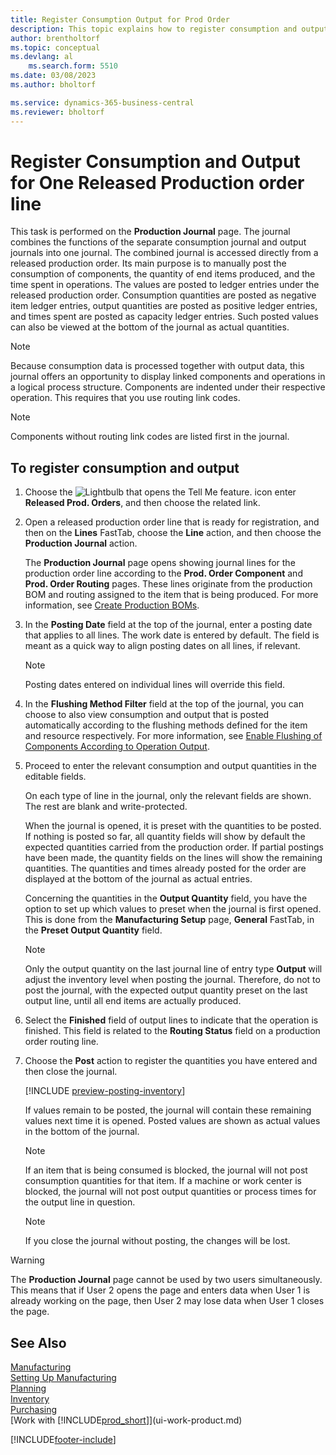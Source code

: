 ```yaml
---
title: Register Consumption Output for Prod Order
description: This topic explains how to register consumption and output for a released production order line viewed on the Production Journal page.
author: brentholtorf
ms.topic: conceptual
ms.devlang: al
    ms.search.form: 5510
ms.date: 03/08/2023
ms.author: bholtorf

ms.service: dynamics-365-business-central
ms.reviewer: bholtorf
---
```

# Register Consumption and Output for One Released Production order line

This task is performed on the **Production Journal** page. The journal combines the functions of the separate consumption journal and output journals into one journal. The combined journal is accessed directly from a released production order. Its main purpose is to manually post the consumption of components, the quantity of end items produced, and the time spent in operations. The values are posted to ledger entries under the released production order. Consumption quantities are posted as negative item ledger entries, output quantities are posted as positive ledger entries, and times spent are posted as capacity ledger entries. Such posted values can also be viewed at the bottom of the journal as actual quantities.  

> [!NOTE]  
> Because consumption data is processed together with output data, this journal offers an opportunity to display linked components and operations in a logical process structure. Components are indented under their respective operation. This requires that you use routing link codes.  

> [!NOTE]  
> Components without routing link codes are listed first in the journal.  

## To register consumption and output  

1. Choose the ![Lightbulb that opens the Tell Me feature.](media/ui-search/search_small.png "Tell me what you want to do") icon enter **Released Prod. Orders**, and then choose the related link.  
2. Open a released production order line that is ready for registration, and then on the **Lines** FastTab, choose the **Line** action, and then choose the **Production Journal** action.  

    The **Production Journal** page opens showing journal lines for the production order line according to the **Prod. Order Component** and **Prod. Order Routing** pages. These lines originate from the production BOM and routing assigned to the item that is being produced. For more information, see [Create Production BOMs](production-how-to-create-routings.md).  

3. In the **Posting Date** field at the top of the journal, enter a posting date that applies to all lines. The work date is entered by default. The field is meant as a quick way to align posting dates on all lines, if relevant.  

    > [!NOTE]  
    >  Posting dates entered on individual lines will override this field.  

4. In the **Flushing Method Filter** field at the top of the journal, you can choose to also view consumption and output that is posted automatically according to the flushing methods defined for the item and resource respectively. For more information, see [Enable Flushing of Components According to Operation Output](production-how-to-flush-components-according-to-operation-output.md).

5. Proceed to enter the relevant consumption and output quantities in the editable fields.  
  
    On each type of line in the journal, only the relevant fields are shown. The rest are blank and write-protected.  

    When the journal is opened, it is preset with the quantities to be posted. If nothing is posted so far, all quantity fields will show by default the expected quantities carried from the production order. If partial postings have been made, the quantity fields on the lines will show the remaining quantities. The quantities and times already posted for the order are displayed at the bottom of the journal as actual entries.  

    Concerning the quantities in the **Output Quantity** field, you have the option to set up which values to preset when the journal is first opened. This is done from the **Manufacturing Setup** page, **General** FastTab, in the **Preset Output Quantity** field.

    > [!NOTE]  
    >  Only the output quantity on the last journal line of entry type **Output** will adjust the inventory level when posting the journal. Therefore, do not to post the journal, with the expected output quantity preset on the last output line, until all end items are actually produced.  

6. Select the **Finished** field of output lines to indicate that the operation is finished. This field is related to the **Routing Status** field on a production order routing line.  
7. Choose the **Post** action to register the quantities you have entered and then close the journal.  

    [!INCLUDE [preview-posting-inventory](includes/preview-posting-inventory.md)]

    If values remain to be posted, the journal will contain these remaining values next time it is opened. Posted values are shown as actual values in the bottom of the journal.  

    > [!NOTE]  
    >  If an item that is being consumed is blocked, the journal will not post consumption quantities for that item. If a machine or work center is blocked, the journal will not post output quantities or process times for the output line in question.  

    > [!NOTE]  
    > If you close the journal without posting, the changes will be lost.  

> [!WARNING]  
> The **Production Journal** page cannot be used by two users simultaneously. This means that if User 2 opens the page and enters data when User 1 is already working on the page, then User 2 may lose data when User 1 closes the page.  

## See Also  

[Manufacturing](production-manage-manufacturing.md)  
[Setting Up Manufacturing](production-configure-production-processes.md)  
[Planning](production-planning.md)  
[Inventory](inventory-manage-inventory.md)  
[Purchasing](purchasing-manage-purchasing.md)  
[Work with [!INCLUDE[prod_short](includes/prod_short.md)]](ui-work-product.md)

[!INCLUDE[footer-include](includes/footer-banner.md)]
